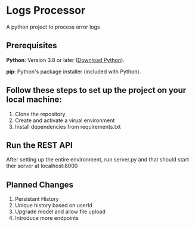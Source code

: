
# Logs Processor

A python project to process error logs

## Prerequisites

**Python**: Version 3.8 or later ([Download Python](https://www.python.org/downloads/)).

**pip**: Python's package installer (included with Python).

## Follow these steps to set up the project on your local machine:
1. Clone the repository 
2. Create and activate a virual environment
3. Install dependencies from requirements.txt

## Run the REST API
After setting up the entire environment, run server.py and that should start ther server at localhost:8000

## Planned Changes
1. Persistant History
2. Unique history based on userId
3. Upgrade model and allow file upload
4. Introduce more endpoints